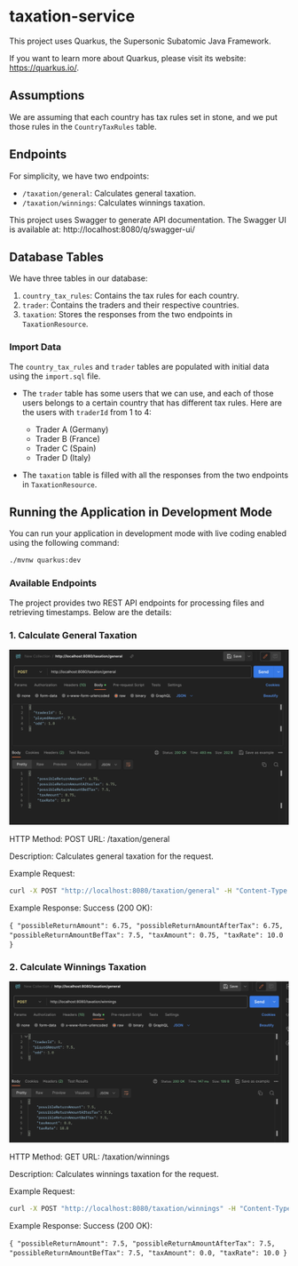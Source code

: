 # taxation-service

This project uses Quarkus, the Supersonic Subatomic Java Framework.

If you want to learn more about Quarkus, please visit its website: <https://quarkus.io/>.

## Assumptions

We are assuming that each country has tax rules set in stone, and we put those rules in the `CountryTaxRules` table.

## Endpoints

For simplicity, we have two endpoints:
- `/taxation/general`: Calculates general taxation.
- `/taxation/winnings`: Calculates winnings taxation.

This project uses Swagger to generate API documentation. The Swagger UI is available at:
http://localhost:8080/q/swagger-ui/

## Database Tables

We have three tables in our database:
1. `country_tax_rules`: Contains the tax rules for each country.
2. `trader`: Contains the traders and their respective countries.
3. `taxation`: Stores the responses from the two endpoints in `TaxationResource`.

### Import Data

The `country_tax_rules` and `trader` tables are populated with initial data using the `import.sql` file.

- The `trader` table has some users that we can use, and each of those users belongs to a certain country that has different tax rules. Here are the users with `traderId` from 1 to 4:
    - Trader A (Germany)
    - Trader B (France)
    - Trader C (Spain)
    - Trader D (Italy)

- The `taxation` table is filled with all the responses from the two endpoints in `TaxationResource`.

## Running the Application in Development Mode

You can run your application in development mode with live coding enabled using the following command:
```bash
./mvnw quarkus:dev
```

### Available Endpoints
The project provides two REST API endpoints for processing files and retrieving timestamps. Below are the details:

### 1. Calculate General Taxation

![Application Screenshot](general.png)

HTTP Method: POST
URL:  /taxation/general

Description: Calculates general taxation for the request.

Example Request:
```bash
curl -X POST "http://localhost:8080/taxation/general" -H "Content-Type: application/json" -d '{"traderId": 1, "playedAmount": 7.5, "odd": 1.0}'
```

Example Response:
Success (200 OK):

`{
    "possibleReturnAmount": 6.75,
    "possibleReturnAmountAfterTax": 6.75,
    "possibleReturnAmountBefTax": 7.5,
    "taxAmount": 0.75,
    "taxRate": 10.0
}
`

### 2. Calculate Winnings Taxation

![Application Screenshot](winnings.png)

HTTP Method: GET
URL:  /taxation/winnings

Description: Calculates winnings taxation for the request.

Example Request:
```bash
curl -X POST "http://localhost:8080/taxation/winnings" -H "Content-Type: application/json" -d '{"traderId": 1, "playedAmount": 7.5, "odd": 1.0}'
```

Example Response:
Success (200 OK):

`{
    "possibleReturnAmount": 7.5,
    "possibleReturnAmountAfterTax": 7.5,
    "possibleReturnAmountBefTax": 7.5,
    "taxAmount": 0.0,
    "taxRate": 10.0
}`
